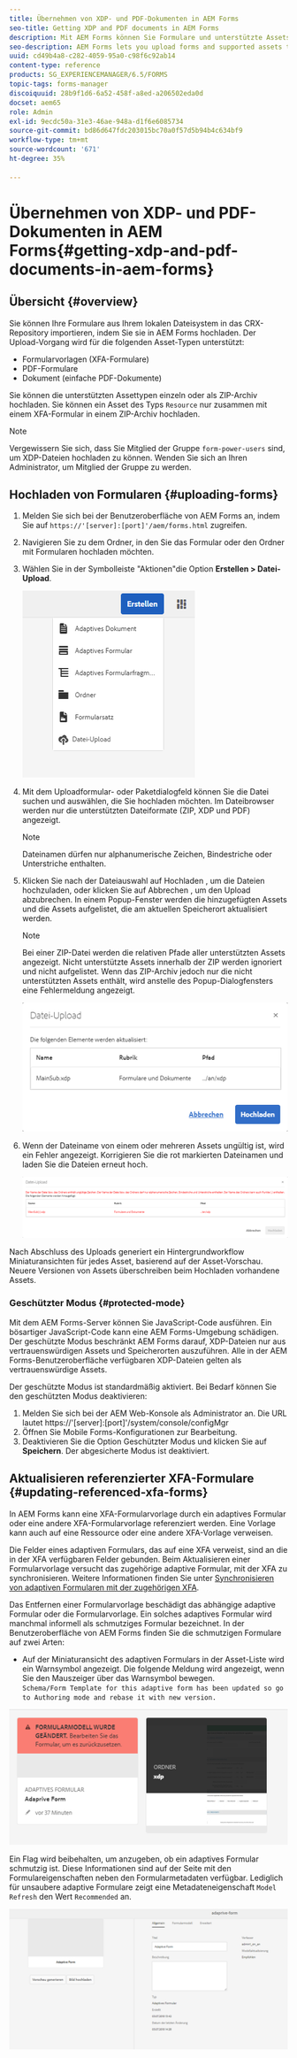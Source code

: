 ```yaml
---
title: Übernehmen von XDP- und PDF-Dokumenten in AEM Forms
seo-title: Getting XDP and PDF documents in AEM Forms
description: Mit AEM Forms können Sie Formulare und unterstützte Assets zur Verwendung mit adaptiven Formularen hochladen. Sie können Formulare und zugehörige Ressourcen auch per Massen-Upload als ZIP-Datei hochladen.
seo-description: AEM Forms lets you upload forms and supported assets to use with adaptive forms. You can also bulk upload forms and related resources as a ZIP.
uuid: cd49b4a8-c282-4059-95a0-c98f6c92ab14
content-type: reference
products: SG_EXPERIENCEMANAGER/6.5/FORMS
topic-tags: forms-manager
discoiquuid: 28b9f1d6-6a52-458f-a8ed-a206502eda0d
docset: aem65
role: Admin
exl-id: 9ecdc50a-31e3-46ae-948a-d1f6e6085734
source-git-commit: bd86d647fdc203015bc70a0f57d5b94b4c634bf9
workflow-type: tm+mt
source-wordcount: '671'
ht-degree: 35%

---
```


# Übernehmen von XDP- und PDF-Dokumenten in AEM Forms{#getting-xdp-and-pdf-documents-in-aem-forms}

## Übersicht {#overview}

Sie können Ihre Formulare aus Ihrem lokalen Dateisystem in das CRX-Repository importieren, indem Sie sie in AEM Forms hochladen. Der Upload-Vorgang wird für die folgenden Asset-Typen unterstützt:

* Formularvorlagen (XFA-Formulare)
* PDF-Formulare
* Dokument (einfache PDF-Dokumente)

Sie können die unterstützten Assettypen einzeln oder als ZIP-Archiv hochladen. Sie können ein Asset des Typs `Resource` nur zusammen mit einem XFA-Formular in einem ZIP-Archiv hochladen.

>[!NOTE]
>
>Vergewissern Sie sich, dass Sie Mitglied der Gruppe `form-power-users` sind, um XDP-Dateien hochladen zu können. Wenden Sie sich an Ihren Administrator, um Mitglied der Gruppe zu werden.

## Hochladen von Formularen {#uploading-forms}

1. Melden Sie sich bei der Benutzeroberfläche von AEM Forms an, indem Sie auf `https://'[server]:[port]'/aem/forms.html` zugreifen.
1. Navigieren Sie zu dem Ordner, in den Sie das Formular oder den Ordner mit Formularen hochladen möchten.
1. Wählen Sie in der Symbolleiste &quot;Aktionen&quot;die Option **Erstellen > Datei-Upload**.

   ![Dateien von der Option „Lokaler Speicher“ unter „Erstellen“](assets/step.png)

1. Mit dem Uploadformular- oder Paketdialogfeld können Sie die Datei suchen und auswählen, die Sie hochladen möchten. Im Dateibrowser werden nur die unterstützten Dateiformate (ZIP, XDP und PDF) angezeigt.

   >[!NOTE]
   >
   >Dateinamen dürfen nur alphanumerische Zeichen, Bindestriche oder Unterstriche enthalten.

1. Klicken Sie nach der Dateiauswahl auf Hochladen , um die Dateien hochzuladen, oder klicken Sie auf Abbrechen , um den Upload abzubrechen. In einem Popup-Fenster werden die hinzugefügten Assets und die Assets aufgelistet, die am aktuellen Speicherort aktualisiert werden.

   >[!NOTE]
   >
   >Bei einer ZIP-Datei werden die relativen Pfade aller unterstützten Assets angezeigt. Nicht unterstützte Assets innerhalb der ZIP werden ignoriert und nicht aufgelistet. Wenn das ZIP-Archiv jedoch nur die nicht unterstützten Assets enthält, wird anstelle des Popup-Dialogfensters eine Fehlermeldung angezeigt.

   ![Upload-Dialogfenster beim Hochladen eines XFA-Formulars](assets/upload-scr.png)

1. Wenn der Dateiname von einem oder mehreren Assets ungültig ist, wird ein Fehler angezeigt. Korrigieren Sie die rot markierten Dateinamen und laden Sie die Dateien erneut hoch.

   ![Fehlermeldung beim Hochladen eines XFA-Formulars](assets/upload-scr-err.png)

Nach Abschluss des Uploads generiert ein Hintergrundworkflow Miniaturansichten für jedes Asset, basierend auf der Asset-Vorschau. Neuere Versionen von Assets überschreiben beim Hochladen vorhandene Assets.

### Geschützter Modus {#protected-mode}

Mit dem AEM Forms-Server können Sie JavaScript-Code ausführen. Ein bösartiger JavaScript-Code kann eine AEM Forms-Umgebung schädigen. Der geschützte Modus beschränkt AEM Forms darauf, XDP-Dateien nur aus vertrauenswürdigen Assets und Speicherorten auszuführen. Alle in der AEM Forms-Benutzeroberfläche verfügbaren XDP-Dateien gelten als vertrauenswürdige Assets.

Der geschützte Modus ist standardmäßig aktiviert. Bei Bedarf können Sie den geschützten Modus deaktivieren:

1. Melden Sie sich bei der AEM Web-Konsole als Administrator an. Die URL lautet https://&#39;[server]:[port]&#39;/system/console/configMgr
1. Öffnen Sie Mobile Forms-Konfigurationen zur Bearbeitung.
1. Deaktivieren Sie die Option Geschützter Modus und klicken Sie auf **Speichern**. Der abgesicherte Modus ist deaktiviert.

## Aktualisieren referenzierter XFA-Formulare {#updating-referenced-xfa-forms}

In AEM Forms kann eine XFA-Formularvorlage durch ein adaptives Formular oder eine andere XFA-Formularvorlage referenziert werden. Eine Vorlage kann auch auf eine Ressource oder eine andere XFA-Vorlage verweisen.

Die Felder eines adaptiven Formulars, das auf eine XFA verweist, sind an die in der XFA verfügbaren Felder gebunden. Beim Aktualisieren einer Formularvorlage versucht das zugehörige adaptive Formular, mit der XFA zu synchronisieren. Weitere Informationen finden Sie unter [Synchronisieren von adaptiven Formularen mit der zugehörigen XFA](../../forms/using/synchronizing-adaptive-forms-xfa.md).

Das Entfernen einer Formularvorlage beschädigt das abhängige adaptive Formular oder die Formularvorlage. Ein solches adaptives Formular wird manchmal informell als schmutziges Formular bezeichnet. In der Benutzeroberfläche von AEM Forms finden Sie die schmutzigen Formulare auf zwei Arten:

* Auf der Miniaturansicht des adaptiven Formulars in der Asset-Liste wird ein Warnsymbol angezeigt. Die folgende Meldung wird angezeigt, wenn Sie den Mauszeiger über das Warnsymbol bewegen.\
  `Schema/Form Template for this adaptive form has been updated so go to Authoring mode and rebase it with new version.`

![Warnung für ein unsynchronisiertes adaptives Formular nach dem Aktualisieren der zugehörigen XFA](assets/dirtyaf.png)

Ein Flag wird beibehalten, um anzugeben, ob ein adaptives Formular schmutzig ist. Diese Informationen sind auf der Seite mit den Formulareigenschaften neben den Formularmetadaten verfügbar. Lediglich für unsaubere adaptive Formulare zeigt eine Metadateneigenschaft `Model Refresh` den Wert `Recommended` an.

![Kennzeichnung eines adaptiven Formular, das mit dem XFA-Modell nicht synchronisiert ist](assets/model-refresh.png)
